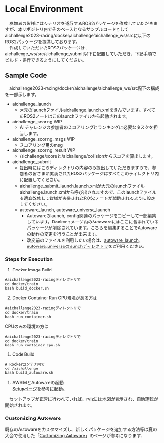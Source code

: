 # Local Environment
 &emsp;参加者の皆様にはシナリオを遂行するROS2パッケージを作成していただきますが、本リポジトリ内でそのベースとなるサンプルコードとしてaichallenge2023-racing/docker/aichallenge/aichallenge_ws/srcに以下のROS2パッケージを提供しております。  
 &emsp;作成していただいたROS2パッケージは、aichallenge_ws/src/aichallenge_submit以下に配置していただき、下記手順でビルド・実行できるようにしてください。
  
## Sample Code
 &emsp;aichallenge2023-racing/docker/aichallenge/aichallenge_ws/src配下の構成を一部示します。
* aichallenge_launch
  * 大元のlaunchファイルaichallenge.launch.xmlを含んでいます。すべてのROS2ノードはこのlaunchファイルから起動されます。
* aichallenge_scoring WIP
  * AI チャレンジの参加者のスコアリングとランキングに必要なタスクを担当します。
* aichallenge_scoring_msgs WIP
  * スコアリング用のmsg
* aichallenge_scoring_result WIP
  * /aichallenge/scoreと/aichallenge/collisionからスコアを算出します。
* aichallenge_submit
  * 提出時にはこのディレクトリの内容のみ提出していただきますので、参加者の皆さまが実装されたROS2パッケージはすべてこのディレクトリ内に配置してください。
  * aichallenge_submit_launch.launch.xmlが大元のlaunchファイルaichallenge.launch.xmlから呼び出されますので、このlaunchファイルを適宜改修して皆様が実装されたROS2ノードが起動されるように設定してください。
  * autoware_launch, autoware_universe_launch
    * Autowareのlaunch, config関連のパッケージをコピーして一部編集しています。Dockerイメージ内のAutowareにはここに含まれているパッケージが削除されています。こちらを編集することでAutowareの動作の変更を行うことが出来ます。
    * 改変前のファイルを利用したい場合は、[autoware_launch](https://github.com/autowarefoundation/autoware_launch/tree/awsim-stable), [autoware_universeのlaunchディレクトリ](https://github.com/autowarefoundation/autoware.universe/tree/awsim-stable/launch)をご利用ください。

### Steps for Execution
1. Docker Image Build
```
#aichallenge2023-racingディレクトリで
cd docker/train
bash build_docker.sh
```

2. Docker Container Run
GPU環境がある方は
```
#aichallenge2023-racingディレクトリで
cd docker/train
bash run_container.sh
```
CPUのみの環境の方は
```
#aichallenge2023-racingディレクトリで
cd docker/train
bash run_container_cpu.sh
```
1. Code Build
```
# Rockerコンテナ内で
cd /aichallenge
bash build_autoware.sh
```
1. AWSIMとAutowareの起動  
[Setupページ](../setup/index.html)を参考に起動。

 &emsp;セットアップが正常に行われていれば、rvizには地図が表示され、自動運転が開始されます。
 
 ### Customizing Autoware

 既存のAutowareをカスタマイズし、新しくパッケージを追加する方法等は夏の大会で使用した「[Customizing Autoware](../customize/index.html)」のページが参考になります．